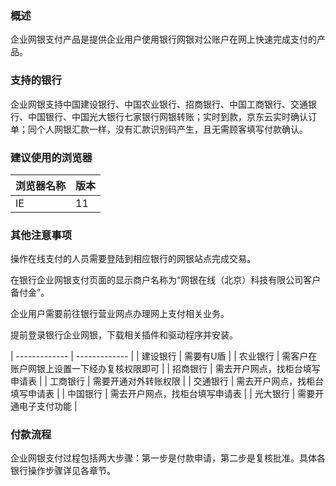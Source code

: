 ### 概述

企业网银支付产品是提供企业用户使用银行网银对公账户在网上快速完成支付的产品。

### 支持的银行

企业网银支持中国建设银行、中国农业银行、招商银行、中国工商银行、交通银行、中国银行、中国光大银行七家银行网银转账；实时到款，京东云实时确认订单；同个人网银汇款一样，没有汇款识别码产生，且无需顾客填写付款确认。

### 建议使用的浏览器

| 浏览器名称  | 版本 |
| ------------- | ------------- |
| IE  | 11 |

### 其他注意事项

操作在线支付的人员需要登陆到相应银行的网银站点完成交易。

在银行企业网银支付页面的显示商户名称为“网银在线（北京）科技有限公司客户备付金”。

企业用户需要前往银行营业网点办理网上支付相关业务。

提前登录银行企业网银，下载相关插件和驱动程序并安装。

| ------------- | ------------- |
| 建设银行 | 需要有U盾 |
| 农业银行 | 需客户在账户网银上设置一下经办复核权限即可 |
| 招商银行 | 需去开户网点，找柜台填写申请表 |
| 工商银行 | 需要开通对外转账权限 |
| 交通银行 | 需去开户网点，找柜台填写申请表 |
| 中国银行 | 需去开户网点，找柜台填写申请表 |
| 光大银行 | 需要开通电子支付功能 |


### **付款流程**

企业网银支付过程包括两大步骤：第一步是付款申请，第二步是复核批准。具体各银行操作步骤详见各章节。
